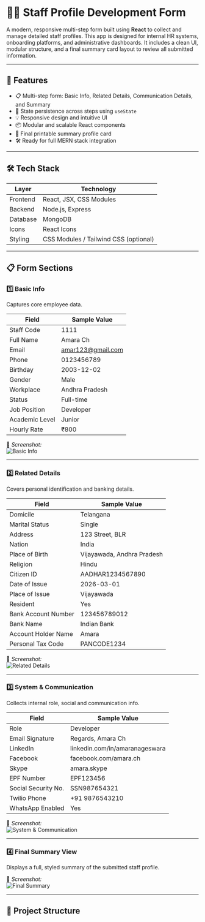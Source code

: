 # 🧑‍💼 Staff Profile Development Form

A modern, responsive multi-step form built using **React** to collect and manage detailed staff profiles. This app is designed for internal HR systems, onboarding platforms, and administrative dashboards. It includes a clean UI, modular structure, and a final summary card layout to review all submitted information.

---

## 🚀 Features

- 📋 Multi-step form: Basic Info, Related Details, Communication Details, and Summary
- 💾 State persistence across steps using `useState`
- 💡 Responsive design and intuitive UI
- 📦 Modular and scalable React components
- 📄 Final printable summary profile card
- 🛠 Ready for full MERN stack integration

---

## 🛠 Tech Stack

| Layer      | Technology         |
|------------|--------------------|
| Frontend   | React, JSX, CSS Modules |
| Backend    | Node.js, Express |
| Database   |  MongoDB |
| Icons      | React Icons        |
| Styling    | CSS Modules / Tailwind CSS (optional)

---

## 📋 Form Sections

### 1️⃣ Basic Info
Captures core employee data.

| Field           | Sample Value                      |
|----------------|------------------------------------|
| Staff Code      | 1111                               |
| Full Name       | Amara Ch                           |
| Email           | amar123@gmail.com |
| Phone           | 0123456789                        |
| Birthday        | 2003-12-02                         |
| Gender          | Male                               |
| Workplace       | Andhra Pradesh                     |
| Status          | Full-time                          |
| Job Position    | Developer                          |
| Academic Level  | Junior                             |
| Hourly Rate     | ₹800                               |

📸 _Screenshot:_  
![Basic Info](./screenshots/basic-info.png)

---

### 2️⃣ Related Details
Covers personal identification and banking details.

| Field                 | Sample Value                  |
|----------------------|-------------------------------|
| Domicile             | Telangana                     |
| Marital Status       | Single                        |
| Address              | 123 Street, BLR               |
| Nation               | India                         |
| Place of Birth       | Vijayawada, Andhra Pradesh    |
| Religion             | Hindu                         |
| Citizen ID           | AADHAR1234567890              |
| Date of Issue        | 2026-03-01                    |
| Place of Issue       | Vijayawada                    |
| Resident             | Yes                           |
| Bank Account Number  | 123456789012                  |
| Bank Name            | Indian Bank                   |
| Account Holder Name  | Amara                         |
| Personal Tax Code    | PANCODE1234                   |

📸 _Screenshot:_  
![Related Details](./screenshots/related-details.png)

---

### 3️⃣ System & Communication
Collects internal role, social and communication info.

| Field                  | Sample Value                     |
|-----------------------|----------------------------------|
| Role                  | Developer                        |
| Email Signature       | Regards, Amara Ch                |
| LinkedIn              | linkedin.com/in/amaranageswara   |
| Facebook              | facebook.com/amara.ch            |
| Skype                 | amara.skype                      |
| EPF Number            | EPF123456                        |
| Social Security No.   | SSN987654321                     |
| Twilio Phone          | +91 9876543210                   |
| WhatsApp Enabled      | Yes                              |

📸 _Screenshot:_  
![System & Communication](./screenshots/system-communication.png)

---

### 4️⃣ Final Summary View
Displays a full, styled summary of the submitted staff profile.

📸 _Screenshot:_  
![Final Summary](./screenshots/summary-view.png)

---

## 📁 Project Structure

